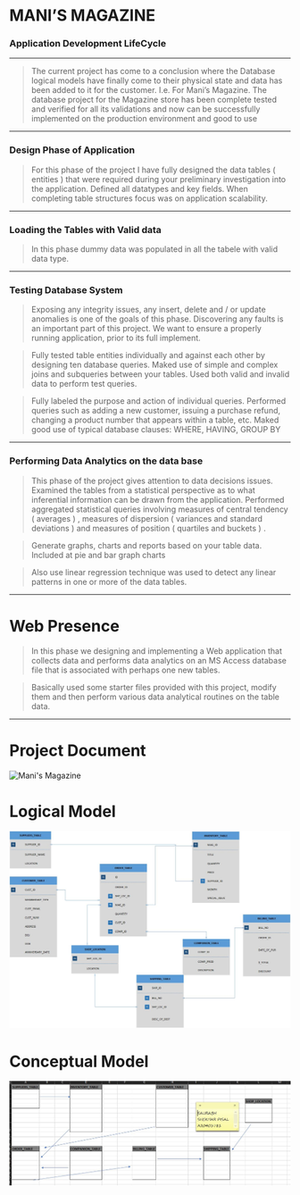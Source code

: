 # MANI’S MAGAZINE 

### Application Development LifeCycle

---

> The current project has come to a conclusion where the Database logical models have finally come to their physical state and data has been added to it for the customer. I.e. For Mani’s Magazine. 
The database project for the Magazine store has been complete tested and verified for all its validations and now can be successfully implemented on the production environment and good to use

---

### Design Phase of Application

> For this phase of the project I have fully designed the data tables ( entities ) that were required during your preliminary investigation into the application. Defined all datatypes and key fields.  When completing table structures focus was on application scalability.

---

### Loading the Tables with Valid data

> In this phase dummy data was populated in all the tabele with valid data type.  

---

### Testing Database System

> Exposing any integrity issues, any insert, delete and / or update anomalies is one of the goals of this phase.  Discovering any faults is an important part of this project.  We want to ensure a properly running application, prior to its full implement.  

> Fully tested table entities individually and against each other by designing ten database queries.  Maked use of simple and complex joins and subqueries between your tables.  Used both valid and invalid data to perform test queries.

> Fully labeled the purpose and action of individual queries.  Performed queries such as adding a new customer, issuing a purchase refund, changing a product number that appears within a table, etc.  Maked good use of typical database clauses: WHERE, HAVING, GROUP BY 

---

### Performing Data Analytics on the data base

> This phase of the project gives attention to data decisions issues.  Examined the tables from a statistical perspective as to what inferential information can be drawn from the application.  Performed aggregated statistical queries involving measures of central tendency ( averages ) , measures of dispersion ( variances and standard deviations ) and measures of position ( quartiles and buckets ) .

> Generate graphs, charts and reports based on your table data.  Included at pie and bar graph charts

> Also use linear regression technique was used to detect any linear patterns in one or more of the data tables.

---

# Web Presence

> In this phase we designing and implementing a Web application that collects data and performs data analytics on an MS Access database file that is associated with perhaps one new tables.

> Basically used some starter files provided with this project, modify them and then perform various data analytical routines on the table data.

---

# Project Document

![Mani's Magazine](https://github.com/pisalsaurabh/ORACLE-/tree/master/Report)


# Logical Model

![Logica_Model](https://github.com/pisalsaurabh/ORACLE-/blob/master/Midterm_project_PISAL_SAURABH.jpg)


# Conceptual Model

![Conceptual_Model](https://github.com/pisalsaurabh/ORACLE-/blob/master/CONCEPTUAL_MODEL_PISAL_SAURABH.JPG)
